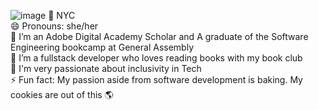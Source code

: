 ![image](https://user-images.githubusercontent.com/94235807/162979078-dc3f0c0b-d91a-44af-a02f-b61820d55ecb.png)
:bridge_at_night: NYC <br>
😄 Pronouns: she/her <br>
🌱 I’m an Adobe Digital Academy Scholar and A graduate of the Software Engineering bookcamp at General Assembly <br>
🔭 I’m a fullstack developer who loves reading books with my book club<br>
👯 I'm very passionate about inclusivity in Tech<br>
⚡ Fun fact: My passion aside from software development is baking. My cookies are out of this 🌎


<!--
**Hopes-Chantel/Hopes-Chantel** is a ✨ _special_ ✨ repository because its `README.md` (this file) appears on your GitHub profile.

Here are some ideas to get you started:

- 🔭 I’m currently working on ...
- 🌱 I’m currently learning ...
- 👯 I’m looking to collaborate on ...
- 🤔 I’m looking for help with ...
- 💬 Ask me about ...
- 📫 How to reach me: ...
- 😄 Pronouns: ...
- ⚡ Fun fact: ...
-->
